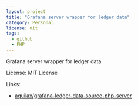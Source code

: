```yaml
---
layout: project
title: "Grafana server wrapper for ledger data"
category: Personal
license: mit
tags:
  - github
  - PHP
---
```


Grafana server wrapper for ledger data

License: MIT License

Links:

* [aquilax/grafana-ledger-data-source-php-server](https://github.com/aquilax/grafana-ledger-data-source-php-server)

